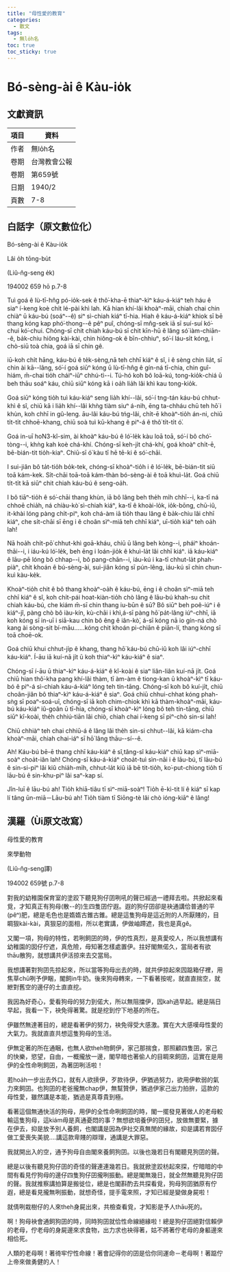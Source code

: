 ```yaml
---
title: "母性愛的教育"
categories:
  - 散文
tags:
  - 無lo̍h名
toc: true
toc_sticky: true
---
```


# Bó-sèng-ài ê Kàu-io̍k

## 文獻資訊

| 項目 | 資料 |
|---|---|
| 作者 | 無lo̍h名 |
| 卷期 | 台灣教會公報 |
| 卷期 | 第659號 |
| 日期 | 1940/2 |
| 頁數 | 7-8 |

## 白話字（原文數位化）

Bó-sèng-ài ê Kàu-io̍k

Lâi o̍h tōng-bu̍t

(Liû-n̂g-seng e̍k)

194002 659 hō p.7-8

Tuì goá ê Iù-tī-hn̂g pó-io̍k-sek ê thô͘-kha-ē thiaⁿ-kìⁿ káu-á-kiáⁿ teh háu ê siaⁿ í-keng koè chi̍t lé-pài khì lah. Kā hian khí-lâi khoàⁿ-māi, chiah chai chin chiàⁿ ū káu-bú (soáⁿ--ê) siⁿ sì-chiah kiáⁿ tī-hia. Hiah ê káu-á-kiáⁿ khiok sī bē thang kóng kap phó͘-thong--ê pêⁿ puî, chóng-sī mn̂g-sek iā sī suí-suí kó͘-chui kó͘-chui. Chóng-sī chit chiah káu-bú sī chit kīn-hū ê lâng só͘ iàm-chiān--ê, ba̍k-chiu hiông kài-kài, chin hiông-ok ê bīn-chhiuⁿ, só͘-í láu-si̍t kóng, i chò-siū toà chia, goá iā sī chin gê.

iū-koh chi̍t hāng, káu-bú ê te̍k-sèng,nā teh chhī kiáⁿ ê sî, i ê sèng chin lia̍t, sī chin ài kā--lâng, só͘-í goá siūⁿ kóng ū Iù-tī-hn̂g ê gín-ná tī-chia, chin guî-hiám, m̄-chai tio̍h cháiⁿ-iūⁿ chhú-tì--i. Tú-hó koh bô loā-kú, tong-kio̍k-chiá ū beh thāu soáⁿ káu, chiū siūⁿ kóng kā i oa̍h lia̍h lâi khì kau tong-kio̍k.

Goá siūⁿ kóng tio̍h tuì káu-kiáⁿ seng lia̍h khí--lâi, só͘-í tng-tán káu-bú chhut-khì ê sî, chiū kā i lia̍h khí--lâi khǹg tiàm siuⁿ á-nih, ēng ta-chháu chū teh hō͘ i khùn, koh chhī in gû-leng. āu-lâi káu-bú tńg-lâi, chi̍t-ē khoàⁿ-tio̍h án-ni, chiū ti̍t-ti̍t chhoē-khang, chiū soà tuì kū-khang ê piⁿ-á ê thô͘ ti̍t-ti̍t ó͘.

Goá in-uī ho͘N3-kî-sim, ài khoàⁿ káu-bú ê ló͘-le̍k kàu loā toā, só͘-í bô chó͘-tòng--i, khǹg kah koè chá-khí. Chóng-sī keh-ji̍t chá-khí, goá khoàⁿ chi̍t-ē, bē-bián-tit tio̍h-kiaⁿ. Chiū-sī ó͘ kàu tī hē tē-ki ê só͘-chāi.

I sui-jiân bô ta̍t-tio̍h bo̍k-tek, chóng-sī khoàⁿ-tio̍h i ê ló͘-le̍k, bē-bián-tit siū toā kám-kek. Si̍t-chāi toā-toā kám-thàn bó-sèng-ài ê toā khuì-la̍t. Goá chiū ti̍t-ti̍t kā siūⁿ chit chiah káu-bú ê seng-oa̍h.

I bô tiāⁿ-tio̍h ê só͘-chāi thang khùn, iā bô lâng beh the̍h mi̍h chhī--i, ka-tī ná chhoē chia̍h, ná chiàu-kò͘ sì-chiah kiáⁿ, ka-tī ê khoài-lo̍k, io̍k-bōng, chū-iû, it-khài lóng pàng chi̍t-piⁿ, koh chá-àm iā tio̍h thau lâng ê ba̍k-chiu lâi chhī kiáⁿ, che si̍t-chāi sī ēng i ê choân sìⁿ-miā teh chhī kiáⁿ, uī-tio̍h kiáⁿ teh oa̍h lah!

Nā hoa̍h chi̍t-pō͘ chhut-khì goā-kháu, chiū ū lâng beh kòng--i, pháiⁿ khoán-thāi--i, i iáu-kú ló͘-le̍k, beh ēng i loán-jio̍k ê khuì-la̍t lâi chhī kiáⁿ. iā káu-kiáⁿ ê lāu-pē lóng bô chhap--i, bô pang-chān--i, iáu-kú i ka-tī chhut-la̍t phah-piàⁿ, chit khoán ê bú-sèng-ài, sui-jiân kóng sī pún-lêng, iáu-kú sī chin chun-kuì kàu-ke̍k.

Khoàⁿ-tio̍h chit ê bô thang khoàⁿ-oa̍h ê káu-bú, ēng i ê choân sìⁿ-miā teh chhī kiáⁿ ê sî, koh chi̍t-pái hoat-kiàn-tio̍h chò lâng ê lāu-bú khah-su chit chiah káu-bú, che kiám m̄-sī chin thang iu-būn ê sū? Bô siūⁿ beh poê-iúⁿ i ê kiáⁿ-jî, pàng chò bô iàu-kín, kù-chāi i khì,á-sī pàng hō͘ pa̍t-lâng iúⁿ-chhī, iā koh kóng sī in-uī i siā-kau chin bô êng ê iân-kò͘, á-sī kóng nā io gín-ná chò kang ài sòng-sit bí-māu......kóng chit khoán pi-chiān ê piān-lí, thang kóng sī toā choē-ok.

Goá chiū khui chhut-ji̍p ê khang, thang hō͘ káu-bú chū-iû koh lâi iúⁿ-chhī káu-kiáⁿ. Í-āu iā kuí-nā ji̍t ū koh thiaⁿ-kìⁿ káu-kiáⁿ ê siaⁿ.

Chóng-sī í-āu ū thiaⁿ-kìⁿ káu-á-kiáⁿ ê kî-koài ê siaⁿ liân-liân kuí-nā ji̍t. Goá chiū hian thô͘-kha pang khí-lâi thàm, tī àm-àm ê tiong-kan ū khoàⁿ-kìⁿ tī káu-bó ê piⁿ-á sì-chiah káu-á-kiáⁿ lóng teh tín-tāng. Chóng-sī koh bô kuí-ji̍t, chiū choân-jiân bô thiaⁿ-kìⁿ káu-á-kiáⁿ ê siaⁿ. Goá chiū chhui-chhat kóng phah-sǹg sī poaⁿ-soá-uī, chóng-sī iā koh chim-chiok khì kā thàm-khoàⁿ-māi, káu-bú káu-kiáⁿ iû-goân ū tī-hia, chóng-sī khoàⁿ-kìⁿ lóng bô teh tín-tāng, chiū siūⁿ kî-koài, the̍h chhiú-tiān lâi chiò, chiah chai í-keng sī pìⁿ-chò sin-si lah!

Chiū chhiàⁿ teh chai chhiū-á ê lâng lâi the̍h sin-si chhut--lâi, kā kiám-cha khoàⁿ-māi, chiah chai-iáⁿ sī hō͘ lâng thāu--sí--ê.

Ah! Káu-bú bē-ē thang chhī káu-kiáⁿ ê sî,tâng-sî káu-kiáⁿ chiū kap sìⁿ-miā-soàⁿ choa̍t-iân lah! Chóng-sī káu-á-kiáⁿ choa̍t-tuì sìn-nāi i ê lāu-bú, tī lāu-bú ê sin-si-piⁿ lâi kiû chia̍h-mi̍h, chhut-la̍t kiû iā bē tit-tio̍h, ko͘-put-chiong tio̍h tī lāu-bú ê sin-khu-piⁿ lâi saⁿ-kap sí.

Jîn-luī ê lāu-bú ah! Tio̍h khiā-tiâu tī sìⁿ-miā-soàⁿ! Tio̍h ē-kì-tit lí ê kiáⁿ sī kap lí tâng ūn-miā－Lāu-bú ah! Tio̍h tiàm tī Siōng-tè lâi chò ióng-kiāⁿ ê lâng!

## 漢羅（Ùi原文改寫）

母性愛的教育

來學動物

(Liû-n̂g-seng譯)

194002 659號 p.7-8

對我的幼稚園保育室的塗跤下聽見狗仔囝咧吼的聲已經過一禮拜去啦。共掀起來看覓，才知真正有狗母(散--的)生四隻囝佇遐。遐的狗仔囝卻是袂通講佮普通的平(pêⁿ)肥，總是毛色也是媠媠古錐古錐。總是這隻狗母是這近附的人所厭賤的，目睭狠kài-kài，真狠惡的面相，所以老實講，伊做岫蹛遮，我也是真gê。

又閣一項，狗母的特性，若咧飼囝的時，伊的性真烈，是真愛咬人，所以我想講有幼稚園的囡仔佇遮，真危險，毋知著怎樣處置伊。拄好閣無偌久，當局者有欲thāu散狗，就想講共伊活掠來去交當局。

我想講著對狗囝先掠起來，所以當等狗母出去的時，就共伊掠起來囥踮箱仔裡，用焦草chū咧予伊睏，閣飼in牛奶。後來狗母轉來，一下看著按呢，就直直揣空，就紲對舊空的邊仔的土直直挖。

我因為好奇心，愛看狗母的努力到偌大，所以無阻擋伊，囥kah過早起。總是隔日早起，我看一下，袂免得著驚。就是挖到佇下地基的所在。

伊雖然無達著目的，總是看著伊的努力，袂免得受大感激。實在大大感嘆母性愛的大氣力。我就直直共想這隻狗母的生活。

伊無定著的所在通睏，也無人欲theh物飼伊，家己那揣食，那照顧四隻囝，家己的快樂，慾望，自由，一概攏放一邊，閣早暗也著偷人的目睭來飼囝，這實在是用伊的全性命咧飼囝，為著囝咧活啦！

若hoa̍h一步出去外口，就有人欲摃伊，歹款待伊，伊猶過努力，欲用伊軟弱的氣力來飼囝。也狗囝的老爸攏無chap伊，無幫贊伊，猶過伊家己出力拍拚，這款的母性愛，雖然講是本能，猶過是真尊貴到極。

看著這個無通快活的狗母，用伊的全性命咧飼囝的時，閣一擺發見著做人的老母較輸這隻狗母，這kiám毋是真通憂悶的事？無想欲培養伊的囝兒，放做無要緊，據在伊去，抑是放予別人養飼，也閣講是因為伊社交真無閒的緣故，抑是講若育囡仔做工愛喪失美貌....講這款卑賤的辯理，通講是大罪惡。

我就開出入的空，通予狗母自由閣來養飼狗囝。以後也幾若日有閣聽見狗囝的聲。

總是以後有聽見狗仔囝的奇怪的聲連連幾若日。我就掀塗跤枋起來探，佇暗暗的中間有看見佇狗母的邊仔四隻狗仔囝攏咧振動。總是閣無幾日，就全然無聽見狗仔囝的聲。我就推察講拍算是搬徙位，總是也閣斟酌去共探看覓，狗母狗囝猶原有佇遐，總是看見攏無咧振動，就想奇怪，提手電來照，才知已經是變做身屍啦！

就倩咧栽樹仔的人來theh身屍出來，共檢查看覓，才知影是予人thāu死的。

啊！狗母袂會通飼狗囝的時，同時狗囝就佮性命線絕緣啦！總是狗仔囝絕對信賴伊的老母，佇老母的身屍邊來求食物，出力求也袂得著，姑不將著佇老母的身軀邊來相佮死。

人類的老母啊！著徛牢佇性命線！著會記得你的囝是佮你同運命－老母啊！著踮佇上帝來做勇健的人！

